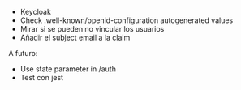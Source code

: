 * Keycloak
* Check .well-known/openid-configuration autogenerated values
* Mirar si se pueden no vincular los usuarios
* Añadir el subject email a la claim

A futuro:
 - Use state parameter in /auth
 - Test con jest
